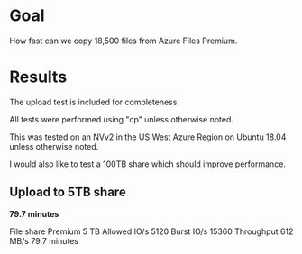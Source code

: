 # Goal

How fast can we copy 18,500 files from Azure Files Premium.

# Results

The upload test is included for completeness.

All tests were performed using "cp" unless otherwise noted.

This was tested on an NVv2 in the US West Azure Region on Ubuntu 18.04 unless otherwise noted.

I would also like to test a 100TB share which should improve performance.

## Upload to 5TB share

**79.7 minutes**

File share Premium
5 TB
Allowed IO/s 5120
Burst IO/s 15360
Throughput 612 MB/s
79.7 minutes

